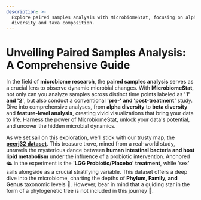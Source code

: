 ```yaml
---
description: >-
  Explore paired samples analysis with MicrobiomeStat, focusing on alpha, beta
  diversity and taxa composition.
---
```


# Unveiling Paired Samples Analysis: A Comprehensive Guide

In the field of **microbiome research**, the **paired samples analysis** serves as a crucial lens to observe dynamic microbial changes. With **MicrobiomeStat**, not only can you analyze samples across distinct time points labeled as **'1' and '2'**, but also conduct a conventional **'pre-' and 'post-treatment'** study. Dive into comprehensive analyses, from **alpha diversity** to **beta diversity** and **feature-level analysis**, creating vivid visualizations that bring your data to life. Harness the power of MicrobiomeStat, unlock your data's potential, and uncover the hidden microbial dynamics.

As we set sail on this exploration, we'll stick with our trusty map, the [**peerj32 dataset**](../cross-sectional-study-design/cross-sectional-snapshot-alpha-diversity-analysis-with-microbiomestat.md). This treasure trove, mined from a real-world study, unravels the mysterious dance between **human intestinal bacteria and host lipid metabolism** under the influence of a probiotic intervention. Anchored 🛳️ in the experiment is the **'LGG Probiotic/Placebo' treatment**, while 'sex' sails alongside as a crucial stratifying variable. This dataset offers a deep dive into the microbiome, charting the depths of **Phylum, Family, and Genus** taxonomic levels 🌊. However, bear in mind that a guiding star in the form of a phylogenetic tree is not included in this journey 🌌.
